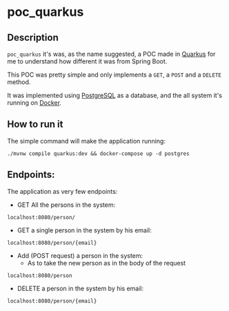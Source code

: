 # poc_quarkus


## Description

`poc_quarkus` it's was, as the name suggested, a POC made in [Quarkus](https://quarkus.io/) for me to understand how different it was from Spring Boot.

This POC was pretty simple and only implements a `GET`, a `POST` and a `DELETE` method.

It was implemented using [PostgreSQL](https://www.postgresql.org/) as a database, and the all system it's running on [Docker](https://www.docker.com/).

## How to run it

The simple command will make the application running:
```shell
./mvnw compile quarkus:dev && docker-compose up -d postgres
```

## Endpoints:

The application as very few endpoints:

* GET All the persons in the system:
```shell
localhost:8080/person/
```

* GET a single person in the system by his email:
```shell
localhost:8080/person/{email}
```

* Add (POST request) a person in the system:
  * As to take the new person as in the body of the request
```shell
localhost:8080/person
```

* DELETE a person in the system by his email:
```shell
localhost:8080/person/{email}
```
